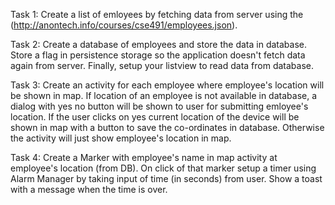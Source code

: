 Task 1:
Create a list of emloyees by fetching data from server using the (http://anontech.info/courses/cse491/employees.json).

Task 2:
Create a database of employees and store the data in database. Store a flag in persistence storage so the application doesn't fetch data again from server. Finally, setup your listview to read data from database.

Task 3:
Create an activity for each employee where employee's location will be shown in map. If location of an employee is not available in database, a dialog with yes no button will be shown to user for submitting emloyee's location. If the user clicks on yes current location of the device will be shown in map with a button to save the co-ordinates in database. Otherwise the activity will just show employee's location in map.

Task 4:
Create a Marker with employee's name in map activity at employee's location (from DB). On click of that marker setup a timer using Alarm Manager by taking input of time (in seconds) from user. Show a toast with a message when the time is over.